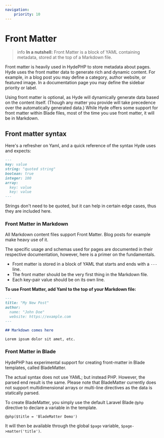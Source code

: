```yaml
---
navigation:
    priority: 10
---
```



# Front Matter

>info **In a nutshell:** Front Matter is a block of YAML containing metadata, stored at the top of a Markdown file.

Front matter is heavily used in HydePHP to store metadata about pages. Hyde uses the front matter data to generate rich and dynamic content.
For example, in a blog post you may define a category, author website, or featured image. In a documentation page you may define the sidebar priority or label.

Using front matter is optional, as Hyde will dynamically generate data based on the content itself. (Though any matter you provide will take precedence over the automatically generated data.)
While Hyde offers some support for front matter within Blade files, most of the time you use front matter, it will be in Markdown.


## Front matter syntax

Here's a refresher on Yaml, and a quick reference of the syntax Hyde uses and expects:

```markdown
---
key: value
string: "quoted string"
boolean: true
integer: 100
array:
  key: value
  key: value
---
```

Strings don't need to be quoted, but it can help in certain edge cases, thus they are included here.


### Front Matter in Markdown

All Markdown content files support Front Matter. Blog posts for example make heavy use of it.

The specific usage and schemas used for pages are documented in their respective documentation, however, here is a primer on the fundamentals.

- Front matter is stored in a block of YAML that starts and ends with a `---` line.
- The front matter should be the very first thing in the Markdown file.
- Each key-pair value should be on its own line.

**To use Front Matter, add Yaml to the top of your Markdown file:**

```markdown
---
title: "My New Post"
author:
  name: "John Doe"
  website: https://example.com
---

## Markdown comes here

Lorem ipsum dolor sit amet, etc.
```

### Front Matter in Blade

HydePHP has experimental support for creating front-matter in Blade templates, called BladeMatter.

The actual syntax does not use YAML; but instead PHP. However, the parsed end result is the same. Please note that
BladeMatter currently does not support multidimensional arrays or multi-line directives as the data is statically parsed.

To create BladeMatter, you simply use the default Laravel Blade `@php` directive to declare a variable in the template.

```blade
@php($title = 'BladeMatter Demo')
```

It will then be available through the global `$page` variable, `$page->matter('title')`.

